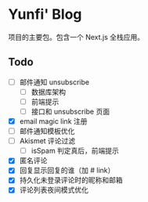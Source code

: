 # Yunfi' Blog

项目的主要包。包含一个 Next.js 全栈应用。

## Todo

- [ ] 邮件通知 unsubscribe
  - [ ] 数据库架构
  - [ ] 前端提示
  - [ ] 接口和 unsubscribe 页面
- [x] email magic link 注册
- [ ] 邮件通知模板优化
- [ ] Akismet 评论过滤
  - [ ] isSpam 判定真后，前端提示
- [x] 匿名评论
- [x] 回复显示回复的谁（加 # link）
- [x] 持久化未登录评论时的昵称和邮箱
- [x] 评论列表夜间模式优化
